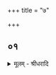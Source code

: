 +++
title = "७"

+++


## ०१
<details><summary>मूलम् - श्रीधरादि</summary>

व्विद्युद्ब्रह्मे᳘त्याहुः॥  
(र्व्वि) व्विदा᳘नाद्विद्युद्वि᳘द्यत्येनᳫँ᳭ स᳘र्व्वस्मात्पाप्म᳘नो य᳘ ऽएवम्वे᳘द व्विद्युद्ब्रह्मे᳘ति व्विद्यु᳘द्ध्येव ब्ब्र᳘ह्म॥
</details>
